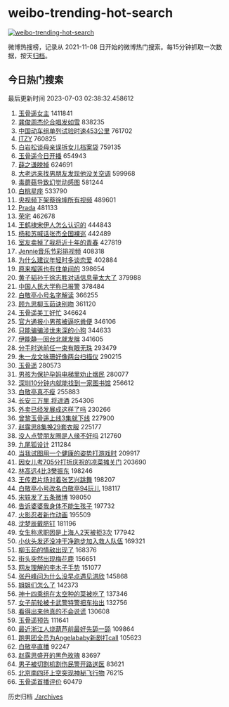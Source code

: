 # weibo-trending-hot-search

[![weibo-trending-hot-search](https://github.com/ameizi/weibo-trending-hot-search/actions/workflows/ci.yml/badge.svg)](https://github.com/ameizi/weibo-trending-hot-search/actions/workflows/ci.yml)

微博热搜榜，记录从 2021-11-08 日开始的微博热门搜索。每15分钟抓取一次数据，按天[归档](./archives)。

## 今日热门搜索

<!-- BEGIN --> 
最后更新时间 2023-07-03 02:38:32.458612 
1. [玉骨遥女主](https://s.weibo.com/weibo?q=%23%E7%8E%89%E9%AA%A8%E9%81%A5%E5%A5%B3%E4%B8%BB%23&t=31&band_rank=1&Refer=top) 1411841
1. [龚俊周杰伦合唱发如雪](https://s.weibo.com/weibo?q=%23%E9%BE%9A%E4%BF%8A%E5%91%A8%E6%9D%B0%E4%BC%A6%E5%90%88%E5%94%B1%E5%8F%91%E5%A6%82%E9%9B%AA%23&t=31&band_rank=2&Refer=top) 838235
1. [中国动车组单列试验时速453公里](https://s.weibo.com/weibo?q=%23%E4%B8%AD%E5%9B%BD%E5%8A%A8%E8%BD%A6%E7%BB%84%E5%8D%95%E5%88%97%E8%AF%95%E9%AA%8C%E6%97%B6%E9%80%9F453%E5%85%AC%E9%87%8C%23&t=31&band_rank=3&Refer=top) 761702
1. [ITZY](https://s.weibo.com/weibo?q=ITZY&t=31&band_rank=4&Refer=top) 760825
1. [白岩松谈母亲误拆女儿档案袋](https://s.weibo.com/weibo?q=%23%E7%99%BD%E5%B2%A9%E6%9D%BE%E8%B0%88%E6%AF%8D%E4%BA%B2%E8%AF%AF%E6%8B%86%E5%A5%B3%E5%84%BF%E6%A1%A3%E6%A1%88%E8%A2%8B%23&t=31&band_rank=5&Refer=top) 759135
1. [玉骨遥今日开播](https://s.weibo.com/weibo?q=%23%E7%8E%89%E9%AA%A8%E9%81%A5%E4%BB%8A%E6%97%A5%E5%BC%80%E6%92%AD%23&t=31&band_rank=6&Refer=top) 654943
1. [薛之谦脱掉](https://s.weibo.com/weibo?q=%E8%96%9B%E4%B9%8B%E8%B0%A6%E8%84%B1%E6%8E%89&t=31&band_rank=7&Refer=top) 624691
1. [大老远来找男朋友发现他没关空调](https://s.weibo.com/weibo?q=%E5%A4%A7%E8%80%81%E8%BF%9C%E6%9D%A5%E6%89%BE%E7%94%B7%E6%9C%8B%E5%8F%8B%E5%8F%91%E7%8E%B0%E4%BB%96%E6%B2%A1%E5%85%B3%E7%A9%BA%E8%B0%83&t=31&band_rank=8&Refer=top) 599968
1. [毒蘑菇导致幻觉动感图](https://s.weibo.com/weibo?q=%E6%AF%92%E8%98%91%E8%8F%87%E5%AF%BC%E8%87%B4%E5%B9%BB%E8%A7%89%E5%8A%A8%E6%84%9F%E5%9B%BE&t=31&band_rank=10&Refer=top) 581244
1. [白桃星座](https://s.weibo.com/weibo?q=%E7%99%BD%E6%A1%83%E6%98%9F%E5%BA%A7&t=31&band_rank=9&Refer=top) 533790
1. [央视频下架蔡徐坤所有视频](https://s.weibo.com/weibo?q=%23%E5%A4%AE%E8%A7%86%E9%A2%91%E4%B8%8B%E6%9E%B6%E8%94%A1%E5%BE%90%E5%9D%A4%E6%89%80%E6%9C%89%E8%A7%86%E9%A2%91%23&t=31&band_rank=11&Refer=top) 489601
1. [Prada](https://s.weibo.com/weibo?q=%23Prada%23&t=31&band_rank=12&Refer=top) 481133
1. [荣宅](https://s.weibo.com/weibo?q=%E8%8D%A3%E5%AE%85&t=31&band_rank=13&Refer=top) 462678
1. [王鹤棣宋伊人怎么认识的](https://s.weibo.com/weibo?q=%23%E7%8E%8B%E9%B9%A4%E6%A3%A3%E5%AE%8B%E4%BC%8A%E4%BA%BA%E6%80%8E%E4%B9%88%E8%AE%A4%E8%AF%86%E7%9A%84%23&t=31&band_rank=14&Refer=top) 444843
1. [杨和苏喊话张杰全国裸巡](https://s.weibo.com/weibo?q=%23%E6%9D%A8%E5%92%8C%E8%8B%8F%E5%96%8A%E8%AF%9D%E5%BC%A0%E6%9D%B0%E5%85%A8%E5%9B%BD%E8%A3%B8%E5%B7%A1%23&t=31&band_rank=15&Refer=top) 442489
1. [室友卖掉了我将近十年的青春](https://s.weibo.com/weibo?q=%23%E5%AE%A4%E5%8F%8B%E5%8D%96%E6%8E%89%E4%BA%86%E6%88%91%E5%B0%86%E8%BF%91%E5%8D%81%E5%B9%B4%E7%9A%84%E9%9D%92%E6%98%A5%23&t=31&band_rank=16&Refer=top) 427819
1. [Jennie音乐节彩排视频](https://s.weibo.com/weibo?q=%23Jennie%E9%9F%B3%E4%B9%90%E8%8A%82%E5%BD%A9%E6%8E%92%E8%A7%86%E9%A2%91%23&t=31&band_rank=29&Refer=top) 408318
1. [为什么建议年轻时多谈恋爱](https://s.weibo.com/weibo?q=%23%E4%B8%BA%E4%BB%80%E4%B9%88%E5%BB%BA%E8%AE%AE%E5%B9%B4%E8%BD%BB%E6%97%B6%E5%A4%9A%E8%B0%88%E6%81%8B%E7%88%B1%23&t=31&band_rank=17&Refer=top) 402884
1. [原来榴莲也有住单间的](https://s.weibo.com/weibo?q=%23%E5%8E%9F%E6%9D%A5%E6%A6%B4%E8%8E%B2%E4%B9%9F%E6%9C%89%E4%BD%8F%E5%8D%95%E9%97%B4%E7%9A%84%23&t=31&band_rank=23&Refer=top) 398654
1. [黄子韬孙千徐志胜对话信息量太大了](https://s.weibo.com/weibo?q=%23%E9%BB%84%E5%AD%90%E9%9F%AC%E5%AD%99%E5%8D%83%E5%BE%90%E5%BF%97%E8%83%9C%E5%AF%B9%E8%AF%9D%E4%BF%A1%E6%81%AF%E9%87%8F%E5%A4%AA%E5%A4%A7%E4%BA%86%23&t=31&band_rank=26&Refer=top) 379988
1. [中国人民大学称已报警](https://s.weibo.com/weibo?q=%23%E4%B8%AD%E5%9B%BD%E4%BA%BA%E6%B0%91%E5%A4%A7%E5%AD%A6%E7%A7%B0%E5%B7%B2%E6%8A%A5%E8%AD%A6%23&t=31&band_rank=18&Refer=top) 378484
1. [白敬亭小号名字解读](https://s.weibo.com/weibo?q=%23%E7%99%BD%E6%95%AC%E4%BA%AD%E5%B0%8F%E5%8F%B7%E5%90%8D%E5%AD%97%E8%A7%A3%E8%AF%BB%23&t=31&band_rank=28&Refer=top) 366255
1. [顾九思柳玉茹诀别吻](https://s.weibo.com/weibo?q=%E9%A1%BE%E4%B9%9D%E6%80%9D%E6%9F%B3%E7%8E%89%E8%8C%B9%E8%AF%80%E5%88%AB%E5%90%BB&t=31&band_rank=19&Refer=top) 361120
1. [玉骨遥美工好忙](https://s.weibo.com/weibo?q=%23%E7%8E%89%E9%AA%A8%E9%81%A5%E7%BE%8E%E5%B7%A5%E5%A5%BD%E5%BF%99%23&t=31&band_rank=20&Refer=top) 346624
1. [官方通报小男孩被逼吃粪便](https://s.weibo.com/weibo?q=%23%E5%AE%98%E6%96%B9%E9%80%9A%E6%8A%A5%E5%B0%8F%E7%94%B7%E5%AD%A9%E8%A2%AB%E9%80%BC%E5%90%83%E7%B2%AA%E4%BE%BF%23&t=31&band_rank=21&Refer=top) 346106
1. [只能骗骗涉世未深的小狗](https://s.weibo.com/weibo?q=%E5%8F%AA%E8%83%BD%E9%AA%97%E9%AA%97%E6%B6%89%E4%B8%96%E6%9C%AA%E6%B7%B1%E7%9A%84%E5%B0%8F%E7%8B%97&t=31&band_rank=31&Refer=top) 344633
1. [伊能静一回台北就发胖](https://s.weibo.com/weibo?q=%23%E4%BC%8A%E8%83%BD%E9%9D%99%E4%B8%80%E5%9B%9E%E5%8F%B0%E5%8C%97%E5%B0%B1%E5%8F%91%E8%83%96%23&t=31&band_rank=22&Refer=top) 341605
1. [分手时送前任一束有眼无珠](https://s.weibo.com/weibo?q=%23%E5%88%86%E6%89%8B%E6%97%B6%E9%80%81%E5%89%8D%E4%BB%BB%E4%B8%80%E6%9D%9F%E6%9C%89%E7%9C%BC%E6%97%A0%E7%8F%A0%23&t=31&band_rank=24&Refer=top) 293479
1. [朱一龙文咏珊好像两台扫描仪](https://s.weibo.com/weibo?q=%23%E6%9C%B1%E4%B8%80%E9%BE%99%E6%96%87%E5%92%8F%E7%8F%8A%E5%A5%BD%E5%83%8F%E4%B8%A4%E5%8F%B0%E6%89%AB%E6%8F%8F%E4%BB%AA%23&t=31&band_rank=25&Refer=top) 290215
1. [玉骨遥](https://s.weibo.com/weibo?q=%E7%8E%89%E9%AA%A8%E9%81%A5&t=31&band_rank=27&Refer=top) 280573
1. [男孩为保护孕妈电梯里劝止烟民](https://s.weibo.com/weibo?q=%23%E7%94%B7%E5%AD%A9%E4%B8%BA%E4%BF%9D%E6%8A%A4%E5%AD%95%E5%A6%88%E7%94%B5%E6%A2%AF%E9%87%8C%E5%8A%9D%E6%AD%A2%E7%83%9F%E6%B0%91%23&t=31&band_rank=28&Refer=top) 280077
1. [深圳10分钟内就能找到一家图书馆](https://s.weibo.com/weibo?q=%23%E6%B7%B1%E5%9C%B310%E5%88%86%E9%92%9F%E5%86%85%E5%B0%B1%E8%83%BD%E6%89%BE%E5%88%B0%E4%B8%80%E5%AE%B6%E5%9B%BE%E4%B9%A6%E9%A6%86%23&t=31&band_rank=30&Refer=top) 256612
1. [白敬亭真不瘦](https://s.weibo.com/weibo?q=%23%E7%99%BD%E6%95%AC%E4%BA%AD%E7%9C%9F%E4%B8%8D%E7%98%A6%23&t=31&band_rank=32&Refer=top) 255883
1. [长安三万里 将进酒](https://s.weibo.com/weibo?q=%E9%95%BF%E5%AE%89%E4%B8%89%E4%B8%87%E9%87%8C%20%E5%B0%86%E8%BF%9B%E9%85%92&t=31&band_rank=33&Refer=top) 254306
1. [外卖已经发展成这样了吗](https://s.weibo.com/weibo?q=%E5%A4%96%E5%8D%96%E5%B7%B2%E7%BB%8F%E5%8F%91%E5%B1%95%E6%88%90%E8%BF%99%E6%A0%B7%E4%BA%86%E5%90%97&t=31&band_rank=34&Refer=top) 230266
1. [曾黎玉骨遥上线3集就下线](https://s.weibo.com/weibo?q=%23%E6%9B%BE%E9%BB%8E%E7%8E%89%E9%AA%A8%E9%81%A5%E4%B8%8A%E7%BA%BF3%E9%9B%86%E5%B0%B1%E4%B8%8B%E7%BA%BF%23&t=31&band_rank=35&Refer=top) 227900
1. [赵露思8集换29套衣服](https://s.weibo.com/weibo?q=%23%E8%B5%B5%E9%9C%B2%E6%80%9D8%E9%9B%86%E6%8D%A229%E5%A5%97%E8%A1%A3%E6%9C%8D%23&t=31&band_rank=36&Refer=top) 225177
1. [没人点赞朋友圈是人缘不好吗](https://s.weibo.com/weibo?q=%23%E6%B2%A1%E4%BA%BA%E7%82%B9%E8%B5%9E%E6%9C%8B%E5%8F%8B%E5%9C%88%E6%98%AF%E4%BA%BA%E7%BC%98%E4%B8%8D%E5%A5%BD%E5%90%97%23&t=31&band_rank=26&Refer=top) 212760
1. [九尾狐设计](https://s.weibo.com/weibo?q=%E4%B9%9D%E5%B0%BE%E7%8B%90%E8%AE%BE%E8%AE%A1&t=31&band_rank=37&Refer=top) 211284
1. [当我试图用一个健康的姿势打游戏时](https://s.weibo.com/weibo?q=%E5%BD%93%E6%88%91%E8%AF%95%E5%9B%BE%E7%94%A8%E4%B8%80%E4%B8%AA%E5%81%A5%E5%BA%B7%E7%9A%84%E5%A7%BF%E5%8A%BF%E6%89%93%E6%B8%B8%E6%88%8F%E6%97%B6&t=31&band_rank=38&Refer=top) 209917
1. [因女儿考705分打折庆祝的凉菜摊关门](https://s.weibo.com/weibo?q=%23%E5%9B%A0%E5%A5%B3%E5%84%BF%E8%80%83705%E5%88%86%E6%89%93%E6%8A%98%E5%BA%86%E7%A5%9D%E7%9A%84%E5%87%89%E8%8F%9C%E6%91%8A%E5%85%B3%E9%97%A8%23&t=31&band_rank=39&Refer=top) 203690
1. [林高远4比3樊振东](https://s.weibo.com/weibo?q=%23%E6%9E%97%E9%AB%98%E8%BF%9C4%E6%AF%943%E6%A8%8A%E6%8C%AF%E4%B8%9C%23&t=31&band_rank=40&Refer=top) 198246
1. [王传君片场对着张艺兴跳舞](https://s.weibo.com/weibo?q=%23%E7%8E%8B%E4%BC%A0%E5%90%9B%E7%89%87%E5%9C%BA%E5%AF%B9%E7%9D%80%E5%BC%A0%E8%89%BA%E5%85%B4%E8%B7%B3%E8%88%9E%23&t=31&band_rank=41&Refer=top) 198207
1. [白敬亭小号改名白敬亭94玩儿](https://s.weibo.com/weibo?q=%23%E7%99%BD%E6%95%AC%E4%BA%AD%E5%B0%8F%E5%8F%B7%E6%94%B9%E5%90%8D%E7%99%BD%E6%95%AC%E4%BA%AD94%E7%8E%A9%E5%84%BF%23&t=31&band_rank=42&Refer=top) 198117
1. [宋轶发了五条微博](https://s.weibo.com/weibo?q=%23%E5%AE%8B%E8%BD%B6%E5%8F%91%E4%BA%86%E4%BA%94%E6%9D%A1%E5%BE%AE%E5%8D%9A%23&t=31&band_rank=43&Refer=top) 198050
1. [告诉婆婆我身体不能生孩子](https://s.weibo.com/weibo?q=%23%E5%91%8A%E8%AF%89%E5%A9%86%E5%A9%86%E6%88%91%E8%BA%AB%E4%BD%93%E4%B8%8D%E8%83%BD%E7%94%9F%E5%AD%A9%E5%AD%90%23&t=31&band_rank=44&Refer=top) 197732
1. [火影忍者新作动画](https://s.weibo.com/weibo?q=%23%E7%81%AB%E5%BD%B1%E5%BF%8D%E8%80%85%E6%96%B0%E4%BD%9C%E5%8A%A8%E7%94%BB%23&t=31&band_rank=45&Refer=top) 195509
1. [沈梦辰戴脐钉](https://s.weibo.com/weibo?q=%23%E6%B2%88%E6%A2%A6%E8%BE%B0%E6%88%B4%E8%84%90%E9%92%89%23&t=31&band_rank=46&Refer=top) 181196
1. [女生称求职因是上海人2天被拒3次](https://s.weibo.com/weibo?q=%23%E5%A5%B3%E7%94%9F%E7%A7%B0%E6%B1%82%E8%81%8C%E5%9B%A0%E6%98%AF%E4%B8%8A%E6%B5%B7%E4%BA%BA2%E5%A4%A9%E8%A2%AB%E6%8B%923%E6%AC%A1%23&t=31&band_rank=47&Refer=top) 177942
1. [小伙头发还没冲干净跑步加入救人队伍](https://s.weibo.com/weibo?q=%23%E5%B0%8F%E4%BC%99%E5%A4%B4%E5%8F%91%E8%BF%98%E6%B2%A1%E5%86%B2%E5%B9%B2%E5%87%80%E8%B7%91%E6%AD%A5%E5%8A%A0%E5%85%A5%E6%95%91%E4%BA%BA%E9%98%9F%E4%BC%8D%23&t=31&band_rank=49&Refer=top) 169321
1. [柳玉茹的情敌出现了](https://s.weibo.com/weibo?q=%23%E6%9F%B3%E7%8E%89%E8%8C%B9%E7%9A%84%E6%83%85%E6%95%8C%E5%87%BA%E7%8E%B0%E4%BA%86%23&t=31&band_rank=48&Refer=top) 168376
1. [街头突然出现梅花鹿](https://s.weibo.com/weibo?q=%E8%A1%97%E5%A4%B4%E7%AA%81%E7%84%B6%E5%87%BA%E7%8E%B0%E6%A2%85%E8%8A%B1%E9%B9%BF&t=31&band_rank=50&Refer=top) 156651
1. [网友理解的李木子手势](https://s.weibo.com/weibo?q=%23%E7%BD%91%E5%8F%8B%E7%90%86%E8%A7%A3%E7%9A%84%E6%9D%8E%E6%9C%A8%E5%AD%90%E6%89%8B%E5%8A%BF%23&t=31&band_rank=31&Refer=top) 151077
1. [张丹峰问为什么没早点遇见洪欣](https://s.weibo.com/weibo?q=%23%E5%BC%A0%E4%B8%B9%E5%B3%B0%E9%97%AE%E4%B8%BA%E4%BB%80%E4%B9%88%E6%B2%A1%E6%97%A9%E7%82%B9%E9%81%87%E8%A7%81%E6%B4%AA%E6%AC%A3%23&t=31&band_rank=48&Refer=top) 145868
1. [姐姐们怎么了](https://s.weibo.com/weibo?q=%23%E5%A7%90%E5%A7%90%E4%BB%AC%E6%80%8E%E4%B9%88%E4%BA%86%23&t=31&band_rank=32&Refer=top) 142373
1. [神十四乘组在太空种的菜被吃了](https://s.weibo.com/weibo?q=%23%E7%A5%9E%E5%8D%81%E5%9B%9B%E4%B9%98%E7%BB%84%E5%9C%A8%E5%A4%AA%E7%A9%BA%E7%A7%8D%E7%9A%84%E8%8F%9C%E8%A2%AB%E5%90%83%E4%BA%86%23&t=31&band_rank=50&Refer=top) 137346
1. [女子前轮被卡武警特警把车抬出](https://s.weibo.com/weibo?q=%23%E5%A5%B3%E5%AD%90%E5%89%8D%E8%BD%AE%E8%A2%AB%E5%8D%A1%E6%AD%A6%E8%AD%A6%E7%89%B9%E8%AD%A6%E6%8A%8A%E8%BD%A6%E6%8A%AC%E5%87%BA%23&t=31&band_rank=45&Refer=top) 132756
1. [看得出来他真的不会说谎](https://s.weibo.com/weibo?q=%E7%9C%8B%E5%BE%97%E5%87%BA%E6%9D%A5%E4%BB%96%E7%9C%9F%E7%9A%84%E4%B8%8D%E4%BC%9A%E8%AF%B4%E8%B0%8E&t=31&band_rank=35&Refer=top) 130608
1. [玉骨遥预告](https://s.weibo.com/weibo?q=%E7%8E%89%E9%AA%A8%E9%81%A5%E9%A2%84%E5%91%8A&t=31&band_rank=20&Refer=top) 111641
1. [最近浙江人烧葫芦前最好先舔一舔](https://s.weibo.com/weibo?q=%23%E6%9C%80%E8%BF%91%E6%B5%99%E6%B1%9F%E4%BA%BA%E7%83%A7%E8%91%AB%E8%8A%A6%E5%89%8D%E6%9C%80%E5%A5%BD%E5%85%88%E8%88%94%E4%B8%80%E8%88%94%23&t=31&band_rank=46&Refer=top) 109864
1. [跑男团全员为Angelababy新剧打call](https://s.weibo.com/weibo?q=%23%E8%B7%91%E7%94%B7%E5%9B%A2%E5%85%A8%E5%91%98%E4%B8%BAAngelababy%E6%96%B0%E5%89%A7%E6%89%93call%23&t=31&band_rank=30&Refer=top) 105623
1. [白敬亭直播](https://s.weibo.com/weibo?q=%E7%99%BD%E6%95%AC%E4%BA%AD%E7%9B%B4%E6%92%AD&t=31&band_rank=44&Refer=top) 92247
1. [赵露思盛开的黑色玫瑰](https://s.weibo.com/weibo?q=%23%E8%B5%B5%E9%9C%B2%E6%80%9D%E7%9B%9B%E5%BC%80%E7%9A%84%E9%BB%91%E8%89%B2%E7%8E%AB%E7%91%B0%23&t=31&band_rank=48&Refer=top) 83697
1. [男子被切割机割伤民警开路送医](https://s.weibo.com/weibo?q=%23%E7%94%B7%E5%AD%90%E8%A2%AB%E5%88%87%E5%89%B2%E6%9C%BA%E5%89%B2%E4%BC%A4%E6%B0%91%E8%AD%A6%E5%BC%80%E8%B7%AF%E9%80%81%E5%8C%BB%23&t=31&band_rank=49&Refer=top) 83621
1. [北京南四环上空突现神秘飞行物](https://s.weibo.com/weibo?q=%23%E5%8C%97%E4%BA%AC%E5%8D%97%E5%9B%9B%E7%8E%AF%E4%B8%8A%E7%A9%BA%E7%AA%81%E7%8E%B0%E7%A5%9E%E7%A7%98%E9%A3%9E%E8%A1%8C%E7%89%A9%23&t=31&band_rank=45&Refer=top) 76215
1. [玉骨遥首播评价](https://s.weibo.com/weibo?q=%23%E7%8E%89%E9%AA%A8%E9%81%A5%E9%A6%96%E6%92%AD%E8%AF%84%E4%BB%B7%23&t=31&band_rank=42&Refer=top) 60479
<!-- END -->

历史归档 [./archives](./archives)

